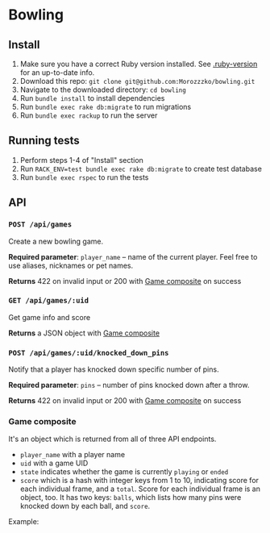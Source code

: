 # Bowling

## Install

1. Make sure you have a correct Ruby version installed. See [.ruby-version](.ruby-version) for an up-to-date info.
2. Download this repo: `git clone git@github.com:Morozzzko/bowling.git`
3. Navigate to the downloaded directory: `cd bowling`
4. Run `bundle install` to install dependencies
5. Run `bundle exec rake db:migrate` to run migrations
6. Run `bundle exec rackup` to run the server 

## Running tests

1. Perform steps 1-4 of "Install" section
2. Run  `RACK_ENV=test bundle exec rake db:migrate` to create test database
3. Run `bundle exec rspec` to run the tests

## API

### `POST /api/games`

Create a new bowling game.

**Required parameter**: `player_name` – name of the current player. Feel free to use aliases, nicknames or pet names.

**Returns** 422 on invalid input or 200 with [Game composite](#user-content-game-composite) on success

### `GET /api/games/:uid`

Get game info and score

**Returns** a JSON object with [Game composite](#user-content-game-composite)


### `POST /api/games/:uid/knocked_down_pins`

Notify that a player has knocked down specific number of pins.

**Required parameter**: `pins` – number of pins knocked down after a throw.

**Returns** 422 on invalid input or 200 with [Game composite](#user-content-game-composite) on success

### Game composite

It's an object which is returned from all of three API endpoints. 


* `player_name` with a player name
* `uid` with a game UID
* `state` indicates whether the game is currently `playing` or `ended`
* `score` which is a hash with integer keys from 1 to 10, indicating score for each individual frame, and a `total`. Score for each individual frame is an object, too. It has two keys: `balls`, which lists how many pins were knocked down by each ball, and `score`.

Example:
